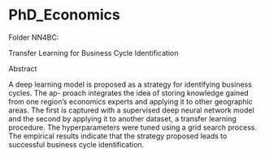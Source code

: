 # PhD_Economics


Folder NN4BC:

Transfer Learning for Business Cycle Identification

Abstract

A deep learning model is proposed as a strategy for identifying business cycles. The ap- proach integrates the idea of storing knowledge gained from one region’s economics experts and applying it to other geographic areas. The first is captured with a supervised deep neural network model and the second by applying it to another dataset, a transfer learning procedure. The hyperparameters were tuned using a grid search process. The empirical results indicate that the strategy proposed leads to successful business cycle identification.
